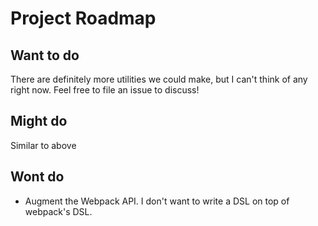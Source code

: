 # Project Roadmap

## Want to do

There are definitely more utilities we could make, but I can't think of any right now. Feel free to file an issue to
discuss!

## Might do

Similar to above

## Wont do

- Augment the Webpack API. I don't want to write a DSL on top of webpack's DSL.
